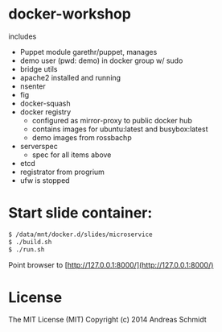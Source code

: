 docker-workshop
=========================

includes

 * Puppet module garethr/puppet, manages
 * demo user (pwd: demo) in docker group w/ sudo
 * bridge utils
 * apache2 installed and running
 * nsenter
 * fig
 * docker-squash
 * docker registry
   * configured as mirror-proxy to public docker hub
   * contains images for ubuntu:latest and busybox:latest
   * demo images from rossbachp
 * serverspec
   * spec for all items above 
 * etcd
 * registrator from progrium
 * ufw is stopped
 

Start slide container:
=====================

```bash
$ /data/mnt/docker.d/slides/microservice
$ ./build.sh
$ ./run.sh
```

Point browser to [http://127.0.0.1:8000/](http://127.0.0.1:8000/)

License
=======
The MIT License (MIT)
Copyright (c) 2014 Andreas Schmidt

